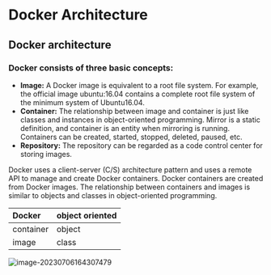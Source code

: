 # Docker Architecture

## Docker architecture

### Docker consists of three basic concepts:

- **Image:** A Docker image is equivalent to a root file system. For example, the official image ubuntu:16.04 contains a complete root file system of the minimum system of Ubuntu16.04.
- **Container:** The relationship between image and container is just like classes and instances in object-oriented programming. Mirror is a static definition, and container is an entity when mirroring is running. Containers can be created, started, stopped, deleted, paused, etc.
- **Repository:** The repository can be regarded as a code control center for storing images.

Docker uses a client-server (C/S) architecture pattern and uses a remote API to manage and create Docker containers. Docker containers are created from Docker images. The relationship between containers and images is similar to objects and classes in object-oriented programming.

| Docker    | object oriented |
| :-------- | :-------------- |
| container | object          |
| image     | class           |

![image-20230706164307479](C:\Users\l84233197\AppData\Roaming\Typora\typora-user-images\image-20230706164307479.png)